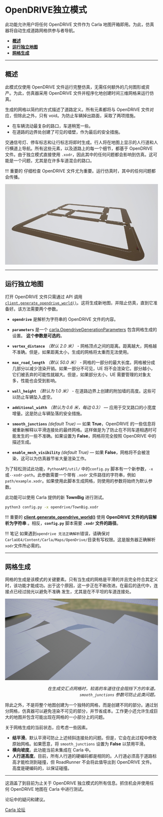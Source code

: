 # OpenDRIVE独立模式

此功能允许用户将任何 OpenDRIVE 文件作为 Carla 地图开箱即用。为此，仿真器将自动生成道路网格供参与者导航。

* [__概述__](#overview)
* [__运行独立地图__](#independent_running_map)
* [__网格生成__](#grid_generation)

---
## 概述 <span id="overview"></span>

此模式仅使用 OpenDRIVE 文件运行完整仿真，无需任何额外的几何图形或资产。为此，仿真器采用 OpenDRIVE 文件并程序化地创建时间三维网格来运行仿真。

生成的网格以简约的方式描述了道路定义。所有元素都将与 OpenDRIVE 文件对应，但除此之外，只有 void。为防止车辆掉出路面，采取了两项措施。

* 在车辆流动最复杂的路口，车道稍宽一些。
* 在道路的边界处创建了可见的墙壁，作为最后的安全措施。

交通信号灯、停车标志和让行标志将即时生成。行人将在地图上显示的人行道和人行横道上导航。所有这些元素，以及道路上的每一个细节，都基于 OpenDRIVE 文件。由于独立模式直接使用 `.xodr`，因此其中的任何问题都会影响到仿真。这可能是一个问题，尤其是在许多车道混合的路口。

!!! 重要的
    仔细检查 OpenDRIVE 文件尤为重要。运行仿真时，其中的任何问题都会传播。

![opendrive_standalone](img/opendrive_standalone.jpg)

---
## 运行独立地图 <span id="independent_running_map"></span>

打开 OpenDRIVE 文件只需通过 API 调用 [`client.generate_opendrive_world()`](python_api.md#carla.Client.generate_opendrive_world)。这将生成新地图，并阻止仿真，直到它准备好。该方法需要两个参数。

* __`opendrive`__ 是解析为字符串的 OpenDRIVE 文件的内容。
* __`parameters`__ 是一个 [carla.OpendriveGenerationParameters](python_api.md#carla.OpendriveGenerationParameters) 包含网格生成的设置。 __这个参数是可选的__。

* __`vertex_distance`__ *（默认 2.0 米）* - 网格顶点之间的距离。距离越大，网格越不准确。但是，如果距离太小，生成的网格将太重而无法使用。
* __`max_road_length`__ *（默认 50.0 米）* - 网格的一部分的最大长度。网格被分成几部分以减少渲染开销。如果一部分不可见，UE 将不会渲染它。部分越小，它们被丢弃的可能性就越大。但是，如果部分太小，UE 需要管理的对象太多，性能也会受到影响。
* __`wall_height`__ *（默认为 1.0 米）* - 在道路边界上创建的附加墙的高度。这些可以防止车辆坠入虚空。
* __`additional_width`__ *（默认为 0.6 米，每边 0.3）* — 应用于交叉路口的小宽度增量。这是防止车辆坠落的安全措施。
* __`smooth_junctions`__ *(default True)* — 如果 __True__，OpenDRIVE 的一些信息将被重新解释以平滑连接处的最终网格。这样做是为了防止在不同车道相遇时可能发生的一些不准确。如果设置为 __False__，网格将完全按照 OpenDRIVE 中的描述生成。
* __`enable_mesh_visibility`__ *(default True)* — 如果 __False__，网格将不会被渲染，这可以为仿真器节省大量渲染工作。


为了轻松测试此功能，`PythonAPI/util/` 中的`config.py` 脚本有一个新参数，`-x` 或`--xodr-path`。此参数需要一个带有 `.xodr` 文件路径的字符串，例如 `path/example.xodr`。如果使用此脚本生成网格，则使用的参数将始终为默认参数。

此功能可以使用 Carla 提供的新 __TownBig__ 进行测试。

```sh
python3 config.py -x opendrive/TownBig.xodr
```


!!! 重要的
    __[client.generate_opendrive_world()](python_api.md#carla.Client.generate_opendrive_world)__ 使用 __OpenDRIVE 文件的内容解析为字符串__ 。相反，__`config.py`__ 脚本需要 __`.xodr` 文件的路径__。

!!! 笔记
如果遇到`opendrive 无法正确解析`错误，请确保对`CarlaUE4/Content/Carla/Maps/OpenDrive/`目录有写权限。这是服务器正确解析`xodr`文件所必需的。

---
## 网格生成 <span id="grid_generation"></span>

网格的生成是该模式的关键要素。只有当生成的网格是平滑的并且完全符合其定义时，该功能才能成功。出于这个原因，这一步正在不断改进。在最后的迭代中，连接点已经过抛光以避免不准确
发生，尤其是在不平坦的车道连接处。

![opendrive_meshissue](img/opendrive_meshissue.jpg)
<div style="text-align: right"><i>在生成交汇点网格时，较高的车道往往会阻挡下方的车道。 <br><code>smooth_junctions</code> 参数可防止此类问题。</i></div>

除此之外，不是将整个地图创建为一个独特的网格，而是创建不同的部分。通过划分网格，仿真器可以避免渲染不可见的部分，并节省成本。工作更小还允许生成巨大的地图并包含可能出现在网格的一小部分上的问题。

关于网格生成的当前状态，应考虑一些因素。

* __结平滑__。默认平滑可防止上述倾斜连接处的问题。但是，它会在此过程中修改原始网格。如果愿意，将 `smooth_junctions` 设置为 __False__ 以禁用平滑。
* __横向坡度__。此功能当前未集成在 Carla 中。
* __人行道高度__。目前，所有人行道的硬编码都是相同的。人行道必须高于道路标高才能检测到碰撞，但 RoadRunner 不会将此值导出到 OpenDRIVE 文件。高度是硬编码的，以保证碰撞。
---

这涵盖了到目前为止关于 OpenDRIVE 独立模式的所有信息。抓住机会并使用任何 OpenDRIVE 地图在 Carla 中进行测试。

论坛中的疑问和建议。

<div class="build-buttons">
<p>
<a href="https://github.com/carla-simulator/carla/discussions/" target="_blank" class="btn btn-neutral" title="前往 Carla 论坛">
Carla 论坛</a>
</p>
</div>

